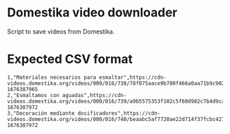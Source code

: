# Domestika video downloader
Script to save videos from Domestika.

# Expected CSV format
```
1,"Materiales necesarios para esmaltar",https://cdn-videos.domestika.org/videos/000/016/738/78f075aace9b780f466a0aa71b9c902f/master.m3u8?1676387965
2,"Esmaltamos con aguadas",https://cdn-videos.domestika.org/videos/000/016/739/a9b5575353f102c5f60d982c7b4d9ca6/master.m3u8?1676387972
3,"Decoración mediante dosificadores",https://cdn-videos.domestika.org/videos/000/016/740/beaabc5af7720ae22d714f37fcbc427d/master.m3u8?1676387972
```
